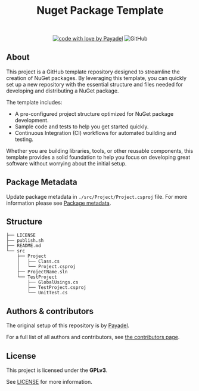 <div align="center">
  <h1>Nuget Package Template</h1>
</div>

<div align="center">
<br />

[![code with love by Payadel](https://img.shields.io/badge/%3C%2F%3E%20with%20%E2%99%A5%20by-Payadel-ff1414.svg?style=flat-square)](https://github.com/Payadel)
![GitHub](https://img.shields.io/github/license/Payadel/NugetPackageTemplate)


</div>

## About

This project is a GitHub template repository designed to streamline the creation of NuGet packages. By leveraging this
template, you can quickly set up a new repository with the essential structure and files needed for developing and
distributing a NuGet package.

The template includes:

- A pre-configured project structure optimized for NuGet package development.
- Sample code and tests to help you get started quickly.
- Continuous Integration (CI) workflows for automated building and testing.

Whether you are building libraries, tools, or other reusable components, this template provides a solid foundation to
help you focus on developing great software without worrying about the initial setup.

## Package Metadata

Update package metadata in `./src/Project/Project.csproj` file.
For more information please see [Package metadata](https://learn.microsoft.com/en-us/nuget/create-packages/package-authoring-best-practices#package-metadata).

## Structure

```
├── LICENSE
├── publish.sh
├── README.md
└── src
    ├── Project
    │   ├── Class.cs
    │   └── Project.csproj
    ├── ProjectName.sln
    └── TestProject
        ├── GlobalUsings.cs
        ├── TestProject.csproj
        └── UnitTest.cs
```

## Authors & contributors

The original setup of this repository is by [Payadel](https://github.com/Payadel).

For a full list of all authors and contributors,
see [the contributors page](https://github.com/Payadel/NugetPackageTemplate/contributors).

## License

This project is licensed under the **GPLv3**.

See [LICENSE](LICENSE) for more information.


